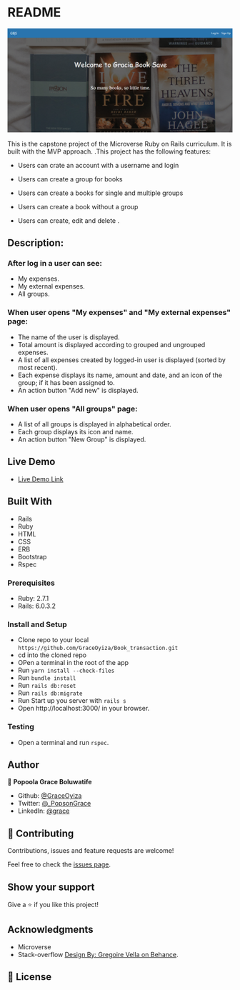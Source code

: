 # README

![screenshot](app/assets/images/homepage.png)

This is the capstone project of the Microverse Ruby on Rails curriculum. It is built with the MVP approach. .This project has the following features:

- Users can crate an account with a username and login

- Users can create a group for books

- Users can create a books for single and multiple groups

- Users can create a book without a group

- Users can create, edit and delete .

## Description:

### After log in a user can see:

- My expenses.
- My external expenses.
- All groups.

### When user opens "My expenses" and "My external expenses" page:

- The name of the user is displayed.
- Total amount is displayed according to grouped and ungrouped expenses.
- A list of all expenses created by logged-in user is displayed (sorted by most recent).
- Each expense displays its name, amount and date, and an icon of the group; if it has been assigned to.
- An action button "Add new" is displayed.

### When user opens "All groups" page:

- A list of all groups is displayed  in alphabetical order.
- Each group displays its icon and name.
- An action button "New Group" is displayed.


## Live Demo

- [Live Demo Link](https://limitless-coast-23786.herokuapp.com)


## Built With
- Rails
- Ruby
- HTML
- CSS
- ERB
- Bootstrap
- Rspec

### Prerequisites

- Ruby: 2.7.1 
- Rails: 6.0.3.2

### Install and Setup

- Clone repo to your local `https://github.com/GraceOyiza/Book_transaction.git`
- cd into the cloned repo
- OPen a terminal in the root of the app
- Run `yarn install --check-files`
- Run `bundle install`
- Run `rails db:reset`
- Run `rails db:migrate`
- Run Start up you server with `rails s`
- Open http://localhost:3000/ in your browser.

### Testing
- Open a terminal and run `rspec`.

## Author

👤 **Popoola Grace Boluwatife**

- Github: [@GraceOyiza](https://github.com/GraceOyiza)
- Twitter: [@_PopsonGrace](https://twitter.com/_PopsonGrace)
- LinkedIn: [@grace](https://www.linkedin.com/in/grace-popoola)

## 🤝 Contributing

Contributions, issues and feature requests are welcome!

Feel free to check the [issues page](https://github.com/GraceOyiza/Book_transaction/issues).

## Show your support

Give a ⭐️ if you like this project!

## Acknowledgments

- Microverse
- Stack-overflow
[Design By: Gregoire Vella on Behance](https://www.behance.net/gallery/19759151/Snapscan-iOs-design-and-branding?tracking_source=).

## 📝 License

